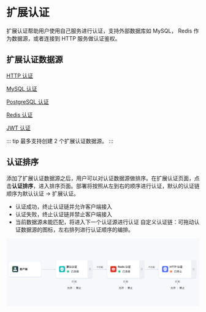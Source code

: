 # 扩展认证

扩展认证帮助用户使用自己服务进行认证，支持外部数据库如 MySQL， Redis 作为数据源，或者连接到 HTTP 服务做认证鉴权。


## 扩展认证数据源

[HTTP 认证](./http_auth.md)

[MySQL 认证](./mysql_auth.md)

[PostgreSQL 认证](./pgsql_auth.md)

[Redis 认证](./redis_auth.md)

[JWT 认证](./jwt_auth.md)

::: tip
最多支持创建 2 个扩展认证数据源。
:::

## 认证排序

添加了扩展认证数据源之后，用户可以对认证数据源做排序。在扩展认证页面，点击**认证排序**，进入排序页面。部署将按照从左到右的顺序进行认证，默认的认证链顺序为默认认证 -> 扩展认证。
- 认证成功，终止认证链并允许客户端接入
- 认证失败，终止认证链并禁止客户端接入
- 当前数据源未能匹配，将进入下一个认证源进行认证
自定义认证链：可拖动认证数据源的图标，左右排列进行认证顺序的编排。

![auth_management](./_assets/auth_management.png)

